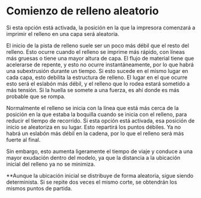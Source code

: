 Comienzo de relleno aleatorio
====
Si esta opción está activada, la posición en la que la impresora comenzará a imprimir el relleno en una capa será aleatoria.

El inicio de la pista de relleno suele ser un poco más débil que el resto del relleno. Esto ocurre cuando el relleno se imprime más rápido, con líneas más gruesas o tiene una mayor altura de capa. El flujo de material tiene que acelerarse de repente, y esto no ocurre instantáneamente, por lo que habrá una subextrusión durante un tiempo. Si esto sucede en el mismo lugar en cada capa, esto debilita la estructura de relleno. El lugar en el que ocurre esto será el eslabón más débil, y el relleno que lo rodea estará sometido a más tensión. Si la huella se somete a una fuerza, es ahí donde es más probable que se rompa.

Normalmente el relleno se inicia con la línea que está más cerca de la posición en la que estaba la boquilla cuando se inicia con el relleno, para reducir el tiempo de recorrido. Si esta opción está activada, esa posición de inicio se aleatoriza en su lugar. Esto repartirá los puntos débiles. Ya no habrá un eslabón más débil en la cadena, por lo que el relleno será más fuerte al final.

Sin embargo, esto aumenta ligeramente el tiempo de viaje y conduce a una mayor exudación dentro del modelo, ya que la distancia a la ubicación inicial del relleno ya no se minimiza.

**Aunque la ubicación inicial se distribuye de forma aleatoria, sigue siendo determinista. Si se repite dos veces el mismo corte, se obtendrán los mismos puntos de partida.